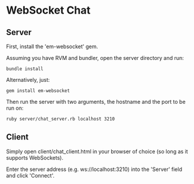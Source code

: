 WebSocket Chat
====================

Server
---------------------
First, install the 'em-websocket' gem.

Assuming you have RVM and bundler, open the server directory and run:

    bundle install

Alternatively, just:

    gem install em-websocket


Then run the server with two arguments, the hostname and the port to be run on:

    ruby server/chat_server.rb localhost 3210


Client
---------------------
Simply open client/chat_client.html in your browser of choice (so long as it supports WebSockets).

Enter the server address (e.g. ws://localhost:3210) into the 'Server' field and click 'Connect'.
